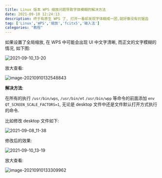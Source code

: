 ```yaml
---
title: Linux 版本 WPS 缩放问题导致字体模糊的解决方法
date: 2021-09-10 12:24:13
description: 终于有原生 WPS 了, 打开一看却发现字体糊成一团,就好像没有抗锯齿
tag: ['Linux','WPS','缩放','fcitx5','输入法']
categories: "教程"
---
```


如果设置了全局缩放, 在 WPS 中可能会出现 UI 中文字清晰, 而正文的文字模糊的情况, 如下图: 

![2021-09-10_13-20](https://unpkg.zhimg.com/rikka-os2@1.0.0/2021-09-10_13-20.png)

放大查看: 

![image-20210910132548843](https://unpkg.zhimg.com/rikka-os2@1.0.0/image-20210910132548843.png)



**解决方法**: 

在所有的执行 `/usr/bin/wps`, `/usr/bin/et` `/usr/bin/wpp` 等命令的前面添加 `env QT_SCREEN_SCALE_FACTORS=1`, 无论是 desktop 文件中还是文件默认打开方式执行的命令.

比如修改 desktop 文件如下:

![2021-09-08_11-38](https://unpkg.zhimg.com/rikka-os2@1.0.1/2021-09-08_11-38.png)

修改后的效果:

![2021-09-10_13-19](https://unpkg.zhimg.com/rikka-os2@1.0.0/2021-09-10_13-19.png)

放大查看:

![image-20210910133309962](https://unpkg.zhimg.com/rikka-os2@1.0.0/image-20210910133309962.png)
